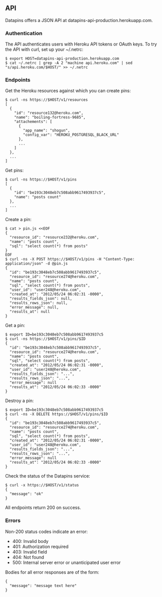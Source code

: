## API

Datapins offers a JSON API at datapins-api-production.herokuapp.com.


### Authentication

The API authenticates users with Heroku API tokens or OAuth keys. To try the API with curl, set up your ~/.netrc:

```console
$ export HOST=datapins-api-production.herokuapp.com
$ cat ~/.netrc | grep -A 2 "machine api.heroku.com" | sed "s/api.heroku.com/$HOST/" >> ~/.netrc
```


### Endpoints

Get the Heroku resources against which you can create pins:

```console
$ curl -ns https://$HOST/v1/resources
[
  {
    "id": "resource132@heroku.com",
    "name": "boiling-fortress-9685",
    "attachements": [
      {
        "app_name": "shogun",
        "config_var": "HEROKU_POSTGRESQL_BLACK_URL"
      },
      ...
    ]
  },
  ...
]
```

Get pins:

```console
$ curl -ns https://$HOST/v1/pins
[
  {
    "id": "be193c3048eb7c508abb9617493937c5",
    "name": "posts count"
  },
  ...
]
```

Create a pin:

```console
$ cat > pin.js <<EOF
{
  "resource_id": "resource232@heroku.com",
  "name": "posts count",
  "sql": "select count(*) from posts"
}
EOF
$ curl -ns -X POST https://$HOST/v1/pins -H "Content-Type: application/json" -d @pin.js
{
  "id": "be193c3048eb7c508abb9617493937c5",
  "resource_id": "resource274@heroku.com",
  "name": "posts count",
  "sql", "select count(*) from posts",
  "user_id": "user248@heroku.com",
  "created_at": "2012/05/24 06:02:31 -0000",
  "results_fields_json": null,
  "results_rows_json": null,
  "error_message": null,
  "results_at": null
}
```

Get a pin:

```console
$ export ID=be193c3048eb7c508abb9617493937c5
$ curl -ns https://$HOST/v1/pins/$ID
{
  "id": "be193c3048eb7c508abb9617493937c5",
  "resource_id": "resource274@heroku.com",
  "name": "posts count",
  "sql", "select count(*) from posts",
  "created_at": "2012/05/24 06:02:31 -0000",
  "user_id": "user248@heroku.com",
  "results_fields_json": "...",
  "results_rows_json": "...",
  "error_message": null
  "results_at": "2012/05/24 06:02:33 -0000"
}
```

Destroy a pin:

```console
$ export ID=be193c3048eb7c508abb9617493937c5
$ curl -ns -X DELETE https://$HOST/v1/pins/$ID
{
  "id": "be193c3048eb7c508abb9617493937c5",
  "resource_id": "resource274@heroku.com",
  "name": "posts count",
  "sql", "select count(*) from posts",
  "created_at": "2012/05/24 06:02:31 -0000",
  "user_id": "user248@heroku.com",
  "results_fields_json": "...",
  "results_rows_json": "...",
  "error_message": null
  "results_at": "2012/05/24 06:02:33 -0000"
}
```

Check the status of the Datapins service:

```console
$ curl -x https://$HOST/v1/status
{
  "message": "ok"
}
```

All endpoints return 200 on success.


### Errors

Non-200 status codes indicate an error:

* 400: Invalid body
* 401: Authorization required
* 403: Invalid field
* 404: Not found
* 500: Internal server error or unanticipated user error

Bodies for all error responses are of the form:

```
{
  "message": "message text here"
}
```
